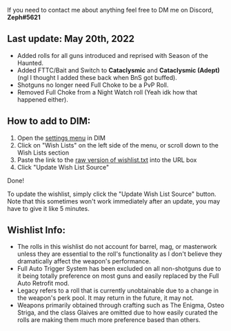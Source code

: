 If you need to contact me about anything feel free to DM me on Discord, **Zeph#5621**

## Last update: May 20th, 2022
- Added rolls for all guns introduced and reprised with Season of the Haunted.
- Added FTTC/Bait and Switch to **Cataclysmic** and **Cataclysmic (Adept)** (ngl I thought I added these back when BnS got buffed).
- Shotguns no longer need Full Choke to be a PvP Roll.
- Removed Full Choke from a Night Watch roll (Yeah idk how that happened either).

## How to add to DIM:

1) Open the [settings menu](https://app.destinyitemmanager.com/settings) in DIM
2) Click on "Wish Lists" on the left side of the menu, or scroll down to the Wish Lists section
3) Paste the link to the [raw version of wishlist.txt](https://raw.githubusercontent.com/Zephyrr29/DIM-Wishlist/main/wishlist.txt) into the URL box
4) Click "Update Wish List Source"

Done!

To update the wishlist, simply click the "Update Wish List Source" button. Note that this sometimes won't work immediately after an update, you may have to give it like 5 minutes.

## Wishlist Info:

- The rolls in this wishlist do not account for barrel, mag, or masterwork unless they are essential to the roll's functionality as I don't believe they dramatically affect the weapon's performance.
- Full Auto Trigger System has been excluded on all non-shotguns due to it being totally preference on most guns and easily replaced by the Full Auto Retrofit mod.
- Legacy refers to a roll that is currently unobtainable due to a change in the weapon's perk pool. It may return in the future, it may not.
- Weapons primarily obtained through crafting such as The Enigma, Osteo Striga, and the class Glaives are omitted due to how easily curated the rolls are making them much more preference based than others.
